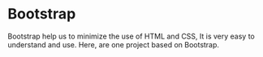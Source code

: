 # Bootstrap
Bootstrap help us to minimize the use of HTML and CSS, It is very easy to understand and use.
Here, are one project based on Bootstrap.
